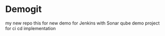 # Demogit
my new repo
this for new demo for Jenkins with Sonar qube 
 demo project for ci cd implementation 
